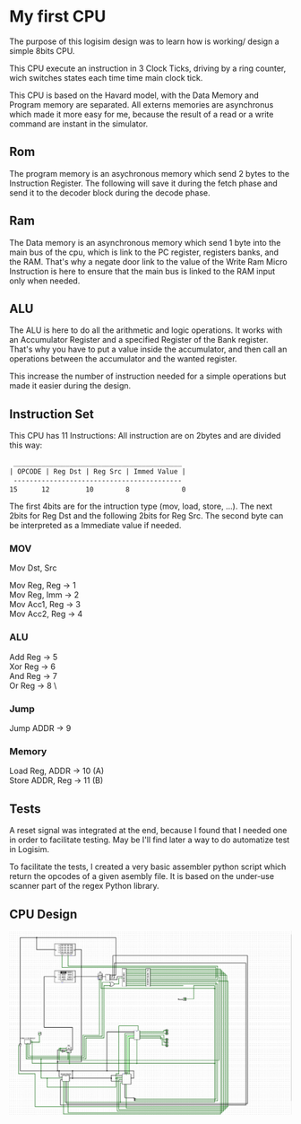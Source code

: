 # My first CPU

The purpose of this logisim design was to learn how is working/ design
a simple 8bits CPU.

This CPU execute an instruction in 3 Clock Ticks, driving by a ring counter, wich
switches states each time time main clock tick.

This CPU is based on the Havard model, with the Data Memory and Program
memory are separated. All externs memories are asynchronus which made it
more easy for me, because the result of a read or a write command are
instant in the simulator.

## Rom

The program memory is an asychronous memory which send 2 bytes to the
Instruction Register.
The following will save it during the fetch phase and send it to the
decoder block during the decode phase.

## Ram

The Data memory is an asynchronous memory which send 1 byte into the
main bus of the cpu, which is link to the PC register, registers banks,
and the RAM. That's why a negate door link to the value of the Write Ram
Micro Instruction is here to ensure that the main bus is linked to the
RAM input only when needed.

## ALU

The ALU is here to do all the arithmetic and logic operations. It works
with an Accumulator Register and a specified Register of the Bank register.
That's why you have to put a value inside the accumulator, and then
call an operations between the accumulator and the wanted register.

This increase the number of instruction needed for a simple operations
but made it easier during the design.

## Instruction Set

This CPU has 11 Instructions:
All instruction are on 2bytes and are divided this way:
```
 __________________________________________
| OPCODE | Reg Dst | Reg Src | Immed Value |
 ------------------------------------------
15      12         10        8             0
```
The first 4bits are for the intruction type (mov, load, store, ...).
The next 2bits for Reg Dst and the following 2bits for Reg Src.
The second byte can be interpreted as a Immediate value if needed.

### MOV

Mov Dst, Src

Mov Reg, Reg -> 1 \
Mov Reg, Imm -> 2 \
Mov Acc1, Reg -> 3 \
Mov Acc2, Reg -> 4

### ALU

Add Reg -> 5 \
Xor Reg -> 6 \
And Reg -> 7 \
Or Reg -> 8 \

### Jump

Jump ADDR -> 9

### Memory

Load Reg, ADDR -> 10 (A) \
Store ADDR, Reg -> 11 (B)

## Tests

A reset signal was integrated at the end, because I found that I needed
one in order to facilitate testing. May be I'll find later a way to do
automatize test in Logisim.

To facilitate the tests, I created a very basic assembler python script
which return the opcodes of a given asembly file. It is based on the
under-use scanner part of the regex Python library.

## CPU Design

![image](magic_cpu_design.png)
